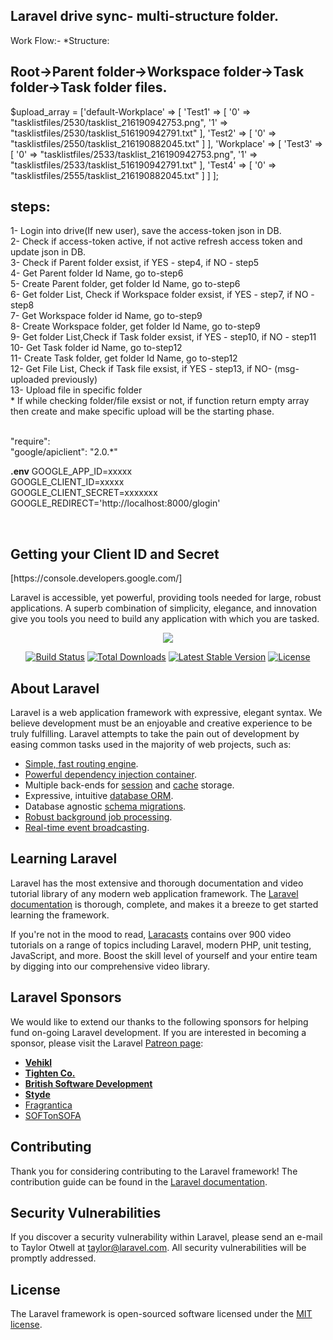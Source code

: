 
<h2><strong>Laravel drive sync- multi-structure folder.</strong></h2>

Work Flow:- *Structure: <h2><strong>Root->Parent folder->Workspace folder->Task folder->Task folder files.</h2></strong>

$upload_array = ['default-Workplace' => [
'Test1' => [
'0' => "tasklistfiles/2530/tasklist_216190942753.png",
'1' => "tasklistfiles/2530/tasklist_516190942791.txt"
],
'Test2' => [
'0' => "tasklistfiles/2550/tasklist_216190882045.txt"
]
],
'Workplace' => [
'Test3' => [
'0' => "tasklistfiles/2533/tasklist_216190942753.png",
'1' => "tasklistfiles/2533/tasklist_516190942791.txt"
],
'Test4' => [
'0' => "tasklistfiles/2555/tasklist_216190882045.txt"
]
]
];


<h2><strong>steps:</strong></h2><p>
1- Login into drive(If new user), save the access-token json in DB. <br/>
2- Check if access-token active, if not active refresh access token and update json in DB.<br/>
3- Check if Parent folder exsist, if YES - step4, if NO - step5<br/>
4- Get Parent folder Id Name, go to-step6<br/>
5- Create Parent folder, get folder Id Name, go to-step6<br/>
6- Get folder List, Check if Workspace folder exsist, if YES - step7, if NO - step8<br/>
7- Get Workspace folder id Name, go to-step9<br/>
8- Create Workspace folder, get folder Id Name, go to-step9<br/>
9- Get folder List,Check if Task folder exsist, if YES - step10, if NO - step11<br/>
10- Get Task folder id Name, go to-step12<br/>
11- Create Task folder, get folder Id Name, go to-step12<br/>
12- Get File List, Check if Task file exsist, if YES - step13, if NO- (msg-uploaded previously)<br/>
13- Upload file in specific folder<br/>
 * If while checking folder/file exsist or not, if function return empty array then create
  and make specific upload will be the starting phase. </p>
  
  <br/>
  "require":<br/>
    "google/apiclient": "2.0.*"<br/>

<b> .env</b>
GOOGLE_APP_ID=xxxxx <br/>
GOOGLE_CLIENT_ID=xxxxx <br/>
GOOGLE_CLIENT_SECRET=xxxxxxx <br/>
GOOGLE_REDIRECT='http://localhost:8000/glogin' <br/>

<br/>
<h2><strong>Getting your Client ID and Secret</h2></strong>
[https://console.developers.google.com/]
  

Laravel is accessible, yet powerful, providing tools needed for large, robust applications. A superb combination of simplicity, elegance, and innovation give you tools you need to build any application with which you are tasked.

<p align="center"><img src="https://laravel.com/assets/img/components/logo-laravel.svg"></p>

<p align="center">
<a href="https://travis-ci.org/laravel/framework"><img src="https://travis-ci.org/laravel/framework.svg" alt="Build Status"></a>
<a href="https://packagist.org/packages/laravel/framework"><img src="https://poser.pugx.org/laravel/framework/d/total.svg" alt="Total Downloads"></a>
<a href="https://packagist.org/packages/laravel/framework"><img src="https://poser.pugx.org/laravel/framework/v/stable.svg" alt="Latest Stable Version"></a>
<a href="https://packagist.org/packages/laravel/framework"><img src="https://poser.pugx.org/laravel/framework/license.svg" alt="License"></a>
</p>

## About Laravel

Laravel is a web application framework with expressive, elegant syntax. We believe development must be an enjoyable and creative experience to be truly fulfilling. Laravel attempts to take the pain out of development by easing common tasks used in the majority of web projects, such as:

- [Simple, fast routing engine](https://laravel.com/docs/routing).
- [Powerful dependency injection container](https://laravel.com/docs/container).
- Multiple back-ends for [session](https://laravel.com/docs/session) and [cache](https://laravel.com/docs/cache) storage.
- Expressive, intuitive [database ORM](https://laravel.com/docs/eloquent).
- Database agnostic [schema migrations](https://laravel.com/docs/migrations).
- [Robust background job processing](https://laravel.com/docs/queues).
- [Real-time event broadcasting](https://laravel.com/docs/broadcasting).


## Learning Laravel

Laravel has the most extensive and thorough documentation and video tutorial library of any modern web application framework. The [Laravel documentation](https://laravel.com/docs) is thorough, complete, and makes it a breeze to get started learning the framework.

If you're not in the mood to read, [Laracasts](https://laracasts.com) contains over 900 video tutorials on a range of topics including Laravel, modern PHP, unit testing, JavaScript, and more. Boost the skill level of yourself and your entire team by digging into our comprehensive video library.

## Laravel Sponsors

We would like to extend our thanks to the following sponsors for helping fund on-going Laravel development. If you are interested in becoming a sponsor, please visit the Laravel [Patreon page](http://patreon.com/taylorotwell):

- **[Vehikl](http://vehikl.com)**
- **[Tighten Co.](https://tighten.co)**
- **[British Software Development](https://www.britishsoftware.co)**
- **[Styde](https://styde.net)**
- [Fragrantica](https://www.fragrantica.com)
- [SOFTonSOFA](https://softonsofa.com/)

## Contributing

Thank you for considering contributing to the Laravel framework! The contribution guide can be found in the [Laravel documentation](http://laravel.com/docs/contributions).

## Security Vulnerabilities

If you discover a security vulnerability within Laravel, please send an e-mail to Taylor Otwell at taylor@laravel.com. All security vulnerabilities will be promptly addressed.

## License

The Laravel framework is open-sourced software licensed under the [MIT license](http://opensource.org/licenses/MIT).
